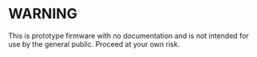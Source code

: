 # WARNING
This is prototype firmware with no documentation and is not intended for use by the general public. Proceed at your own risk.
